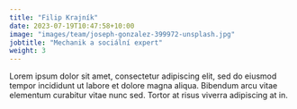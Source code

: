 ```yaml
---
title: "Filip Krajník"
date: 2023-07-19T10:47:58+10:00
image: "images/team/joseph-gonzalez-399972-unsplash.jpg"
jobtitle: "Mechanik a sociální expert"
weight: 3
---
```


Lorem ipsum dolor sit amet, consectetur adipiscing elit, sed do eiusmod tempor incididunt ut labore et dolore magna aliqua. Bibendum arcu vitae elementum curabitur vitae nunc sed. Tortor at risus viverra adipiscing at in.
